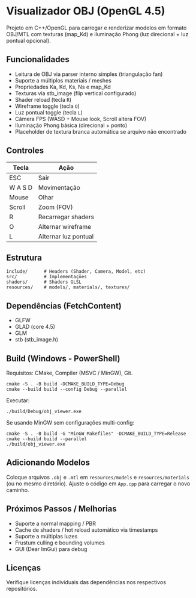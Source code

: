 # Visualizador OBJ (OpenGL 4.5)

Projeto em C++/OpenGL para carregar e renderizar modelos em formato OBJ/MTL com texturas (map_Kd) e iluminação Phong (luz direcional + luz pontual opcional).

## Funcionalidades
- Leitura de OBJ via parser interno simples (triangulação fan)
- Suporte a múltiplos materiais / meshes
- Propriedades Ka, Kd, Ks, Ns e map_Kd
- Texturas via stb_image (flip vertical configurado)
- Shader reload (tecla `R`)
- Wireframe toggle (tecla `O`)
- Luz pontual toggle (tecla `L`)
- Câmera FPS (WASD + Mouse look, Scroll altera FOV)
- Iluminação Phong básica (direcional + ponto)
- Placeholder de textura branca automática se arquivo não encontrado

## Controles
| Tecla | Ação |
|-------|------|
| ESC | Sair |
| W A S D | Movimentação |
| Mouse | Olhar |
| Scroll | Zoom (FOV) |
| R | Recarregar shaders |
| O | Alternar wireframe |
| L | Alternar luz pontual |

## Estrutura
```
include/      # Headers (Shader, Camera, Model, etc)
src/          # Implementações
shaders/      # Shaders GLSL
resources/    # models/, materials/, textures/
```

## Dependências (FetchContent)
- GLFW
- GLAD (core 4.5)
- GLM
- stb (stb_image.h)

## Build (Windows - PowerShell)
Requisitos: CMake, Compiler (MSVC / MinGW), Git.
```
cmake -S . -B build -DCMAKE_BUILD_TYPE=Debug
cmake --build build --config Debug --parallel
```
Executar:
```
./build/Debug/obj_viewer.exe
```
Se usando MinGW sem configurações multi-config:
```
cmake -S . -B build -G "MinGW Makefiles" -DCMAKE_BUILD_TYPE=Release
cmake --build build --parallel
./build/obj_viewer.exe
```

## Adicionando Modelos
Coloque arquivos `.obj` e `.mtl` em `resources/models` e `resources/materials` (ou no mesmo diretório). Ajuste o código em `App.cpp` para carregar o novo caminho.

## Próximos Passos / Melhorias
- Suporte a normal mapping / PBR
- Cache de shaders / hot reload automático via timestamps
- Suporte a múltiplas luzes
- Frustum culling e bounding volumes
- GUI (Dear ImGui) para debug

## Licenças
Verifique licenças individuais das dependências nos respectivos repositórios.
